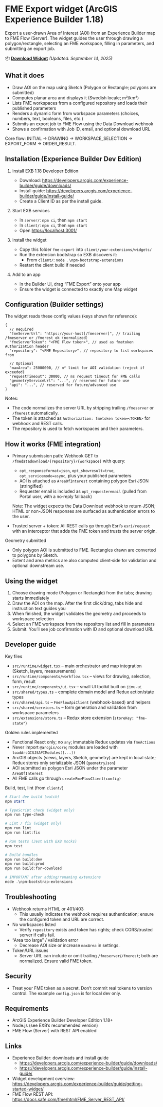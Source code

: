 # FME Export widget (ArcGIS Experience Builder 1.18)

Export a user‑drawn Area of Interest (AOI) from an Experience Builder map to FME Flow (Server). The widget guides the user through drawing a polygon/rectangle, selecting an FME workspace, filling in parameters, and submitting an export job.

📦 **[Download Widget](https://github.com/user-attachments/files/22324012/fme-export.zip)** _(Updated: September 14, 2025)_

## What it does

- Draw AOI on the map using Sketch (Polygon or Rectangle; polygons are submitted)
- Computes planar area and displays it (Swedish locale; m²/km²)
- Lists FME workspaces from a configured repository and loads their published parameters
- Renders a dynamic form from workspace parameters (choices, numbers, text, booleans, files, etc.)
- Submits an export job to FME Flow using the Data Download webhook
- Shows a confirmation with Job ID, email, and optional download URL

Core flow: INITIAL → DRAWING → WORKSPACE_SELECTION → EXPORT_FORM → ORDER_RESULT.

## Installation (Experience Builder Dev Edition)

1. Install EXB 1.18 Developer Edition
   - Download: <https://developers.arcgis.com/experience-builder/guide/downloads/>
   - Install guide: <https://developers.arcgis.com/experience-builder/guide/install-guide/>
   - Create a Client ID as per the install guide.

2. Start EXB services
   - In `server/`: `npm ci`, then `npm start`
   - In `client/`: `npm ci`, then `npm start`
   - Open <https://localhost:3001/>

3. Install the widget
   - Copy this folder `fme-export` into `client/your-extensions/widgets/`
   - Run the extension bootstrap so EXB discovers it:
     - From `client/`: `node .\npm-bootstrap-extensions`
   - Restart the client build if needed

4. Add to an app
   - In the Builder UI, drag “FME Export” onto your app
   - Ensure the widget is connected to exactly one Map widget

## Configuration (Builder settings)

The widget reads these config values (keys shown for reference):

```jsonc
{
  // Required
  "fmeServerUrl": "https://your-host[/fmeserver]", // trailing /fmeserver or /fmerest ok (normalized)
  "fmeServerToken": "<FME Flow token>", // used as fmetoken Authorization header
  "repository": "<FME Repository>", // repository to list workspaces from

  // Optional
  "maxArea": 25000000, // m² limit for AOI validation (reject if exceeded)
  "requestTimeout": 30000, // ms request timeout for FME calls
  "geometryServiceUrl": "...", // reserved for future use
  "api": "...", // reserved for future/advanced use
}
```

Notes:

- The code normalizes the server URL by stripping trailing `/fmeserver` or `/fmerest` automatically.
- The token is attached as `Authorization: fmetoken token=<TOKEN>` for webhook and REST calls.
- The repository is used to fetch workspaces and their parameters.

## How it works (FME integration)

- Primary submission path: Webhook GET to `/fmedatadownload/{repository}/{workspace}` with query:
  - `opt_responseformat=json`, `opt_showresult=true`, `opt_servicemode=async`, plus your published parameters
  - AOI is attached as `AreaOfInterest` containing polygon Esri JSON (stringified)
  - Requester email is included as `opt_requesteremail` (pulled from Portal user, with a no‑reply fallback)

  Note: The widget expects the Data Download webhook to return JSON; HTML or non-JSON responses are surfaced as authentication errors to the user.

- Trusted server + token: All REST calls go through Esri’s `esri/request` with an interceptor that adds the FME token and trusts the server origin.

Geometry submitted

- Only polygon AOI is submitted to FME. Rectangles drawn are converted to polygons by Sketch.
- Extent and area metrics are also computed client‑side for validation and optional downstream use.

## Using the widget

1. Choose drawing mode (Polygon or Rectangle) from the tabs; drawing starts immediately
2. Draw the AOI on the map. After the first click/drag, tabs hide and instruction text guides you
3. When finished, the widget validates the geometry and proceeds to workspace selection
4. Select an FME workspace from the repository list and fill in parameters
5. Submit. You’ll see job confirmation with ID and optional download URL

## Developer guide

Key files

- `src/runtime/widget.tsx` – main orchestrator and map integration (Sketch, layers, measurements)
- `src/runtime/components/workflow.tsx` – views for drawing, selection, form, result
- `src/runtime/components/ui.tsx` – small UI toolkit built on `jimu-ui`
- `src/shared/types.ts` – complete domain model and Redux action/state types
- `src/shared/api.ts` – `FmeFlowApiClient` (webhook-based) and helpers
- `src/shared/services.ts` – form generation and validation from workspace parameters
- `src/extensions/store.ts` – Redux store extension (`storeKey: "fme-state"`)

Golden rules implemented

- Functional React only; no `any`; immutable Redux updates via `fmeActions`
- Never import `@arcgis/core`; modules are loaded with `loadArcGISJSAPIModules([...])`
- ArcGIS objects (views, layers, Sketch, geometry) are kept in local state; Redux stores only serializable JSON (`geometryJson`)
- AOI submitted as polygon Esri JSON under the parameter `AreaOfInterest`
- All FME calls go through `createFmeFlowClient(config)`

Build, test, lint (from `client/`)

```powershell
# Start dev build (watch)
npm start

# TypeScript check (widget only)
npm run type-check

# Lint / fix (widget only)
npm run lint
npm run lint:fix

# Run tests (Jest with EXB mocks)
npm test

# Build bundles
npm run build:dev
npm run build:prod
npm run build:for-download

# IMPORTANT after adding/renaming extensions
node .\npm-bootstrap-extensions
```

## Troubleshooting

- Webhook returns HTML or 401/403
  - This usually indicates the webhook requires authentication; ensure the configured token and URL are correct.
- No workspaces listed
  - Verify `repository` exists and token has rights; check CORS/trusted server if calls fail.
- “Area too large” / validation error
  - Decrease AOI size or increase `maxArea` in settings.
- Token/URL issues
  - Server URL can include or omit trailing `/fmeserver`/`/fmerest`; both are normalized. Ensure valid FME token.

## Security

- Treat your FME token as a secret. Don’t commit real tokens to version control. The example `config.json` is for local dev only.

## Requirements

- ArcGIS Experience Builder Developer Edition 1.18+
- Node.js (see EXB’s recommended version)
- FME Flow (Server) with REST API enabled

## Links

- Experience Builder: downloads and install guide
  - <https://developers.arcgis.com/experience-builder/guide/downloads/>
  - <https://developers.arcgis.com/experience-builder/guide/install-guide/>
- Widget development overview: <https://developers.arcgis.com/experience-builder/guide/getting-started-widget/>
- FME Flow REST API: <https://docs.safe.com/fme/html/FME_Server_REST_API/>
